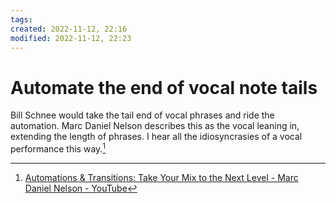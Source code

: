 ```yaml
---
tags: 
created: 2022-11-12, 22:16
modified: 2022-11-12, 22:23
---
```


# Automate the end of vocal note tails
Bill Schnee would take the tail end of vocal phrases and ride the automation. Marc Daniel Nelson describes this as the vocal leaning in, extending the length of phrases. I hear all the idiosyncrasies of a vocal performance this way.[^1]

[^1]: [Automations & Transitions: Take Your Mix to the Next Level - Marc Daniel Nelson - YouTube](https://www.youtube.com/watch?v=123mrzYiBj8)